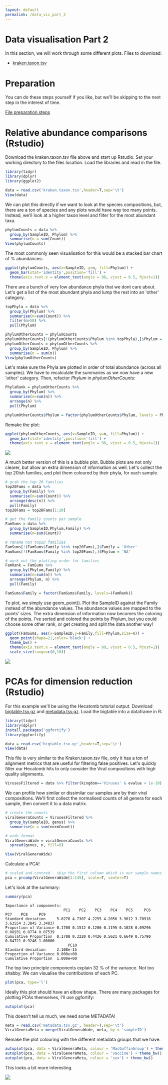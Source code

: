 ```yaml
---
layout: default
permalink: /data_viz_part_2
---
```


# Data visualisation Part 2

In this section, we will work through some different plots.
Files to download:
- [kraken.taxon.tsv](/workshop2022/files/kraken/kraken.taxon.tsv)

# Preparation

You can do these steps yourself if you like, 
but we'll be skipping to the next step in the interest of time.

[File preparation steps](/workshop2022/data_viz_part_2_preparation)

# Relative abundance comparisons (Rstudio)

Download the kraken.taxon.tsv file above and start up Rstudio.
Set your working directory to the files location.
Load the libraries and read in the file.

```r
library(tidyr)
library(dplyr)
library(ggplot2)

data = read.csv('kraken.taxon.tsv',header=T,sep='\t')
View(data)
```

We can plot this directly if we want to look at the species compositions,
but, there are a ton of species and any plots would have way too many points.
Instead, we'll look at a higher taxon level and filter for the most abundant taxa.

```r
phylumCounts = data %>% 
  group_by(SampleID, Phylum) %>% 
  summarise(n = sum(Count))
View(phylumCounts)
```

The most commonly seen visualisation for this would be a stacked bar chart of % abundances:

```r
ggplot(phylumCounts, aes(x=SampleID, y=n, fill=Phylum)) +
  geom_bar(stat='identity',position='fill') + 
  theme(axis.text.x = element_text(angle = 90, vjust = 0.5, hjust=1))
```

There are a bunch of very low abundance phyla that we dont care about.
Let's get a list of the most abundant phyla and lump the rest into an 'other' category.

```r
topPhyla = data %>% 
  group_by(Phylum) %>% 
  summarise(n=sum(Count)) %>%
  filter(n>50) %>% 
  pull(Phylum)

phylumOtherCounts = phylumCounts
phylumOtherCounts[!(phylumOtherCounts$Phylum %in% topPhyla),]$Phylum = 'Other'
phylumOtherCounts = phylumOtherCounts %>% 
  group_by(SampleID, Phylum) %>% 
  summarise(n = sum(n))
View(phylumOtherCounts)
```

Let's make sure the Phyla are plotted in order of total abundance (across all samples).
We have to recalculate the summaries as we now have a new 'other' category.
Then, refactor _Phylum_ in _phylumOtherCounts_:

```r
PhylaRank = phylumOtherCounts %>% 
  group_by(Phylum) %>% 
  summarise(n=sum(n)) %>% 
  arrange(n) %>% 
  pull(Phylum)

phylumOtherCounts$Phylum = factor(phylumOtherCounts$Phylum, levels = PhylaRank)
```

Remake the plot:

```r
ggplot(phylumOtherCounts, aes(x=SampleID, y=n, fill=Phylum)) +
  geom_bar(stat='identity',position='fill') + 
  theme(axis.text.x = element_text(angle = 90, vjust = 0.5, hjust=1))
```

![](/workshop2022/files/kraken/stackedBarPlot.png)

A much better version of this is a bubble plot.
Bubble plots are not only clearer, but allow an extra dimension of information as well.
Let's collect the top 20ish families, and plot them coloured by their phyla, for each sample.

```r
# grab the top 20 families
top20Fams = data %>% 
  group_by(Family) %>% 
  summarise(n=sum(Count)) %>% 
  arrange(desc(n)) %>% 
  pull(Family)
top20Fams = top20Fams[1:20]

# get the family counts per sample
FamSums = data %>% 
  group_by(SampleID,Phylum,Family) %>% 
  summarise(n=sum(Count))

# rename non top20 families
FamSums[!(FamSums$Family %in% top20Fams),]$Family = 'Other'
FamSums[!(FamSums$Family %in% top20Fams),]$Phylum = 'NA'

# work out the plotting order for families
FamRank = FamSums %>%
  group_by(Phylum,Family) %>%
  summarise(n=sum(n)) %>%
  arrange(Phylum, n) %>%
  pull(Family)

FamSums$Family = factor(FamSums$Family, levels=(FamRank))
```

To plot, we simply use geom_point().
Plot the SampleID against the Family instead of the abundance values.
The abundance values are mapped to the points' sizes.
The extra dimension of information now becomes the coloring of the points.
I've sorted and colored the points by Phylum, but you could choose some other rank,
or get creating and split the data another way!

```r
ggplot(FamSums, aes(x=SampleID,y=Family,fill=Phylum,size=n)) + 
  geom_point(shape=21,color='black') +
  theme_bw() +
  theme(axis.text.x = element_text(angle = 90, vjust = 0.5, hjust=1)) + 
  scale_size(range=c(0,10))
```

![](/workshop2022/files/kraken/bubblePlot.png)

# PCAs for dimension reduction (Rstudio)

For this example we'll be using the Hecatomb tutorial output.
Download [bigtable.tsv.gz](/workshop2022/files/hecatomb/bigtable.tsv.gz)
and [metadata.tsv.gz](/workshop2022/files/hecatomb/metadata.tsv.gz).
Load the bigtable into a dataframe in R:

```r
library(tidyr)
library(dplyr)
install.packages('ggfortify')
library(ggfortify)

data = read.csv('bigtable.tsv.gz',header=T,sep='\t')
View(data)
```

This file is very similar to the Kraken.taxon.tsv file, 
only it has a ton of alignment metrics that are useful for filtering false positives.
Let's quickly filter our Hecatomb hits to only consider the Viral compositions with high quality alignments.

```r
VirusesFiltered = data %>% filter(kingdom=='Viruses' & evalue < 1e-10)
```

We can profile how similar or dissimilar our samples are by their viral compositions.
We'll first collect the normalised counts of all genera for each sample, then convert it to a data matrix.

```r
# create the counts
viralGeneraCounts = VirusesFiltered %>% 
  group_by(sampleID, genus) %>% 
  summarise(n = sum(normCount))

# wide format
ViralGeneraWide = viralGeneraCounts %>% 
  spread(genus, n, fill=0)

View(ViralGeneraWide)
```

Calculate a PCA!

```r
# scaled and centred - skip the first column which is our sample names
pca = prcomp(ViralGeneraWide[2:149], scale=T, center=T)
```

Let's look at the summary:

```r
summary(pca)
```

```text
Importance of components:
                          PC1    PC2    PC3    PC4    PC5     PC6     PC7    PC8     PC9
Standard deviation     5.0270 4.7307 4.2255 4.2056 3.9012 3.70916 3.63554 3.3845 3.34037
Proportion of Variance 0.1708 0.1512 0.1206 0.1195 0.1028 0.09296 0.08931 0.0774 0.07539
Cumulative Proportion  0.1708 0.3220 0.4426 0.5621 0.6649 0.75790 0.84721 0.9246 1.00000
                            PC10
Standard deviation     2.108e-15
Proportion of Variance 0.000e+00
Cumulative Proportion  1.000e+00
```

The top two principle components explain 32 % of the variance. 
Not too shabby.
We can visualise the contributions of each PC.

```r
plot(pca, type='l')
```
Ideally this plot should have an elbow shape.
There are many packages for plotting PCAs themselves, I'll use ggfortify:

```r
autoplot(pca)
```

This doesn't tell us much, we need some METADATA!

```r
meta = read.csv('metadata.tsv.gz', header=T,sep='\t')
ViralGeneraMeta = merge(ViralGeneraWide, meta, by = 'sampleID')
```

Remake the plot colouring with the different metadata groups that we have.

```r
autoplot(pca, data = ViralGeneraMeta, colour = 'MacGuffinGroup') + theme_bw()
autoplot(pca, data = ViralGeneraMeta, colour = 'vaccine') + theme_bw()
autoplot(pca, data = ViralGeneraMeta, colour = 'sex') + theme_bw()
```

This looks a bit more interesting.

![](/workshop2022/files/hecatomb/pca.png)

